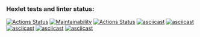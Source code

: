 ### Hexlet tests and linter status:
[![Actions Status](https://github.com/DinarW/frontend-project-lvl1/workflows/hexlet-check/badge.svg)](https://github.com/DinarW/frontend-project-lvl1/actions)
[![Maintainability](https://api.codeclimate.com/v1/badges/a99a88d28ad37a79dbf6/maintainability)](https://codeclimate.com/github/codeclimate/codeclimate/maintainability)
[![Actions Status](https://github.com/DinarW/frontend-project-lvl1/workflows/github-action/badge.svg)](https://github.com/DinarW/frontend-project-lvl1/actions)
[![asciicast](https://asciinema.org/a/7XI1Tq4Uwo0PYk2XWFv0FGvEb.svg)](https://asciinema.org/a/7XI1Tq4Uwo0PYk2XWFv0FGvEb)
[![asciicast](https://asciinema.org/a/JPL1yBU9M2KNdPaZ6o93sPabm.svg)](https://asciinema.org/a/JPL1yBU9M2KNdPaZ6o93sPabm)
[![asciicast](https://asciinema.org/a/kYdiidibMrbO45mwpZtFYjGVh.svg)](https://asciinema.org/a/kYdiidibMrbO45mwpZtFYjGVh)
[![asciicast](https://asciinema.org/a/sKHCyFbZlv8zswL82EfS5LXR5.svg)](https://asciinema.org/a/sKHCyFbZlv8zswL82EfS5LXR5)
[![asciicast](https://asciinema.org/a/wGfEZYfuSUiu5nLTxHz8KCJPZ.svg)](https://asciinema.org/a/wGfEZYfuSUiu5nLTxHz8KCJPZ)